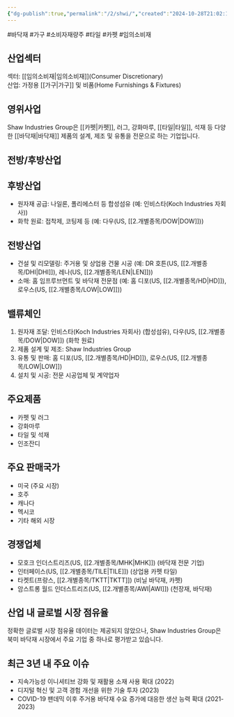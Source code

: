 ```yaml
---
{"dg-publish":true,"permalink":"/2/shwi/","created":"2024-10-28T21:02:15.031+09:00","updated":"2025-06-03T20:06:01.197+09:00"}
---
```


#바닥재 #가구 #소비자재량주 #타일 #카펫 #임의소비재


## 산업섹터

섹터: [[임의소비재\|임의소비재]](Consumer Discretionary)  
산업: 가정용 [[가구\|가구]] 및 비품(Home Furnishings & Fixtures)

## 영위사업

Shaw Industries Group은 [[카펫\|카펫]], 러그, 강화마루, [[타일\|타일]], 석재 등 다양한 [[바닥재\|바닥재]] 제품의 설계, 제조 및 유통을 전문으로 하는 기업입니다.

## 전방/후방산업

## 후방산업

- 원자재 공급: 나일론, 폴리에스터 등 합성섬유 (예: 인비스타(Koch Industries 자회사))
- 화학 원료: 접착제, 코팅제 등 (예: 다우(US, [[2.개별종목/DOW\|DOW]]))

## 전방산업

- 건설 및 리모델링: 주거용 및 상업용 건물 시공 (예: DR 호튼(US, [[2.개별종목/DHI\|DHI]]), 레나(US, [[2.개별종목/LEN\|LEN]]))
- 소매: 홈 임프루브먼트 및 바닥재 전문점 (예: 홈 디포(US, [[2.개별종목/HD\|HD]]), 로우스(US, [[2.개별종목/LOW\|LOW]]))

## 밸류체인

1. 원자재 조달: 인비스타(Koch Industries 자회사) (합성섬유), 다우(US, [[2.개별종목/DOW\|DOW]]) (화학 원료)
2. 제품 설계 및 제조: Shaw Industries Group
3. 유통 및 판매: 홈 디포(US, [[2.개별종목/HD\|HD]]), 로우스(US, [[2.개별종목/LOW\|LOW]])
4. 설치 및 시공: 전문 시공업체 및 계약업자

## 주요제품

- 카펫 및 러그
- 강화마루
- 타일 및 석재
- 인조잔디

## 주요 판매국가

- 미국 (주요 시장)
- 호주
- 캐나다
- 멕시코
- 기타 해외 시장

## 경쟁업체

- 모호크 인더스트리즈(US, [[2.개별종목/MHK\|MHK]]) (바닥재 전문 기업)
- 인터페이스(US, [[2.개별종목/TILE\|TILE]]) (상업용 카펫 타일)
- 타켓트(프랑스, [[2.개별종목/TKTT\|TKTT]]) (비닐 바닥재, 카펫)
- 암스트롱 월드 인더스트리즈(US, [[2.개별종목/AWI\|AWI]]) (천장재, 바닥재)

## 산업 내 글로벌 시장 점유율

정확한 글로벌 시장 점유율 데이터는 제공되지 않았으나, Shaw Industries Group은 북미 바닥재 시장에서 주요 기업 중 하나로 평가받고 있습니다.

## 최근 3년 내 주요 이슈

- 지속가능성 이니셔티브 강화 및 재활용 소재 사용 확대 (2022)
- 디지털 혁신 및 고객 경험 개선을 위한 기술 투자 (2023)
- COVID-19 팬데믹 이후 주거용 바닥재 수요 증가에 대응한 생산 능력 확대 (2021-2023)
